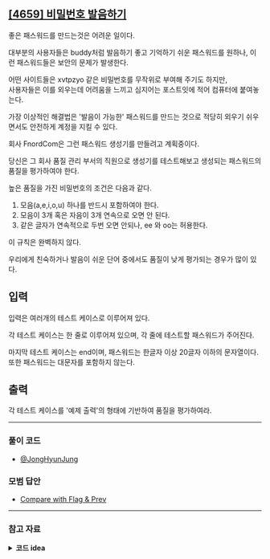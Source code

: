 ## [[4659] 비밀번호 발음하기](https://www.acmicpc.net/problem/11655)
좋은 패스워드를 만드는것은 어려운 일이다. 

대부분의 사용자들은 buddy처럼 발음하기 좋고 기억하기 쉬운 패스워드를 원하나, 이런 패스워드들은 보안의 문제가 발생한다. 

어떤 사이트들은 xvtpzyo 같은 비밀번호를 무작위로 부여해 주기도 하지만, 
<br>
사용자들은 이를 외우는데 어려움을 느끼고 심지어는 포스트잇에 적어 컴퓨터에 붙여놓는다. 

가장 이상적인 해결법은 '발음이 가능한' 패스워드를 만드는 것으로 적당히 외우기 쉬우면서도 안전하게 계정을 지킬 수 있다. 

회사 FnordCom은 그런 패스워드 생성기를 만들려고 계획중이다. 

당신은 그 회사 품질 관리 부서의 직원으로 생성기를 테스트해보고 생성되는 패스워드의 품질을 평가하여야 한다. 

높은 품질을 가진 비밀번호의 조건은 다음과 같다.

1. 모음(a,e,i,o,u) 하나를 반드시 포함하여야 한다.
2. 모음이 3개 혹은 자음이 3개 연속으로 오면 안 된다.
3. 같은 글자가 연속적으로 두번 오면 안되나, ee 와 oo는 허용한다.

이 규칙은 완벽하지 않다.

우리에게 친숙하거나 발음이 쉬운 단어 중에서도 품질이 낮게 평가되는 경우가 많이 있다.

## 입력
입력은 여러개의 테스트 케이스로 이루어져 있다.

각 테스트 케이스는 한 줄로 이루어져 있으며, 각 줄에 테스트할 패스워드가 주어진다.

마지막 테스트 케이스는 end이며, 패스워드는 한글자 이상 20글자 이하의 문자열이다. 
<br>또한 패스워드는 대문자를 포함하지 않는다.

## 출력
각 테스트 케이스를 '예제 출력'의 형태에 기반하여 품질을 평가하여라.

***

### 풀이 코드

- [@JongHyunJung](https://github.com/almond0115/Algorithm-CodingTest/blob/main/BackJoon/4659/jjh.cpp)

### 모범 답안

- [Compare with Flag & Prev](https://github.com/almond0115/Algorithm-CodingTest/blob/main/BackJoon/4659/solution_1.cpp)

***

### 참고 자료

<details>
<summary><b>코드 idea</b></summary>

<h3>배열 앞,뒤 원소 비교하기</h3>

* <h4> arr[i], arr[i-1]로 비교 하기  </h4>

    ```c++
    if(i>=1 && (pwd[i] == pwd[i-1])) {
        if(pwd[i] == 'e' || pwd[i] == 'o') {
            if(i == pwd.length() - 1) {
                if(cnt == 0) break;
                return true;
            }
            continue;
        }
        break;
    } 
    ```
* <h4> prev 변수로 비교 하기 </h4>

    ```c++
    int prev = -1;
    if(i>=1 && (prev == idx) && (idx != 'e' && idx != 'o')){
        flag = 1;
    }
    prev = idx;
    ```
</details>